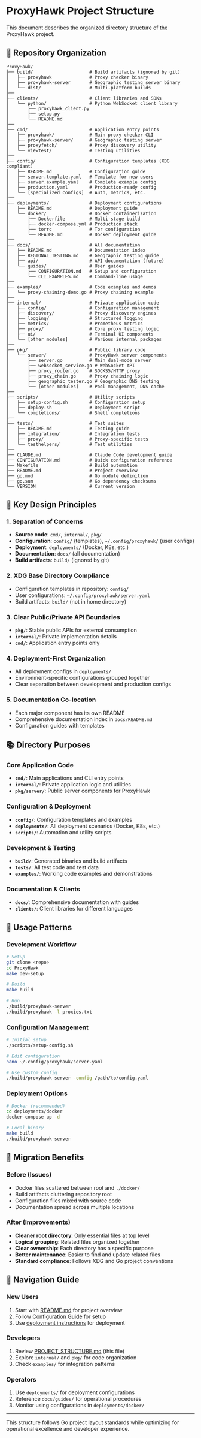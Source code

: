 # ProxyHawk Project Structure

This document describes the organized directory structure of the ProxyHawk project.

## 📁 Repository Organization

```
ProxyHawk/
├── build/                     # Build artifacts (ignored by git)
│   ├── proxyhawk              # Proxy checker binary
│   ├── proxyhawk-server       # Geographic testing server binary
│   └── dist/                  # Multi-platform builds
├── 
├── clients/                   # Client libraries and SDKs
│   └── python/                # Python WebSocket client library
│       ├── proxyhawk_client.py
│       ├── setup.py
│       └── README.md
├── 
├── cmd/                       # Application entry points
│   ├── proxyhawk/             # Main proxy checker CLI
│   ├── proxyhawk-server/      # Geographic testing server
│   ├── proxyfetch/            # Proxy discovery utility
│   └── viewtest/              # Testing utilities
├── 
├── config/                    # Configuration templates (XDG compliant)
│   ├── README.md              # Configuration guide
│   ├── server.template.yaml   # Template for new users
│   ├── server.example.yaml    # Complete example config
│   ├── production.yaml        # Production-ready config
│   └── [specialized configs]  # Auth, metrics, etc.
├── 
├── deployments/               # Deployment configurations
│   ├── README.md              # Deployment guide
│   └── docker/                # Docker containerization
│       ├── Dockerfile         # Multi-stage build
│       ├── docker-compose.yml # Production stack
│       ├── torrc              # Tor configuration
│       └── README.md          # Docker deployment guide
├── 
├── docs/                      # All documentation
│   ├── README.md              # Documentation index
│   ├── REGIONAL_TESTING.md    # Geographic testing guide
│   ├── api/                   # API documentation (future)
│   └── guides/                # User guides
│       ├── CONFIGURATION.md   # Setup and configuration
│       └── CLI_EXAMPLES.md    # Command-line usage
├── 
├── examples/                  # Code examples and demos
│   └── proxy-chaining-demo.go # Proxy chaining example
├── 
├── internal/                  # Private application code
│   ├── config/                # Configuration management
│   ├── discovery/             # Proxy discovery engines
│   ├── logging/               # Structured logging
│   ├── metrics/               # Prometheus metrics
│   ├── proxy/                 # Core proxy testing logic
│   ├── ui/                    # Terminal UI components
│   └── [other modules]        # Various internal packages
├── 
├── pkg/                       # Public library code
│   └── server/                # ProxyHawk server components
│       ├── server.go          # Main dual-mode server
│       ├── websocket_service.go # WebSocket API
│       ├── proxy_router.go    # SOCKS5/HTTP proxy
│       ├── proxy_chain.go     # Proxy chaining logic
│       ├── geographic_tester.go # Geographic DNS testing
│       └── [other modules]    # Pool management, DNS cache
├── 
├── scripts/                   # Utility scripts
│   ├── setup-config.sh        # Configuration setup
│   ├── deploy.sh              # Deployment script
│   └── completions/           # Shell completions
├── 
├── tests/                     # Test suites
│   ├── README.md              # Testing guide
│   ├── integration/           # Integration tests
│   ├── proxy/                 # Proxy-specific tests
│   └── testhelpers/           # Test utilities
├── 
├── CLAUDE.md                  # Claude Code development guide
├── CONFIGURATION.md           # Quick configuration reference
├── Makefile                   # Build automation
├── README.md                  # Project overview
├── go.mod                     # Go module definition
├── go.sum                     # Go dependency checksums
└── VERSION                    # Current version
```

## 🎯 Key Design Principles

### 1. **Separation of Concerns**
- **Source code**: `cmd/`, `internal/`, `pkg/`
- **Configuration**: `config/` (templates), `~/.config/proxyhawk/` (user configs)
- **Deployment**: `deployments/` (Docker, K8s, etc.)
- **Documentation**: `docs/` (all documentation)
- **Build artifacts**: `build/` (ignored by git)

### 2. **XDG Base Directory Compliance**
- Configuration templates in repository: `config/`
- User configurations: `~/.config/proxyhawk/server.yaml`
- Build artifacts: `build/` (not in home directory)

### 3. **Clear Public/Private API Boundaries**
- **`pkg/`**: Stable public APIs for external consumption
- **`internal/`**: Private implementation details
- **`cmd/`**: Application entry points only

### 4. **Deployment-First Organization**
- All deployment configs in `deployments/`
- Environment-specific configurations grouped together
- Clear separation between development and production configs

### 5. **Documentation Co-location**
- Each major component has its own README
- Comprehensive documentation index in `docs/README.md`
- Configuration guides with templates

## 📚 Directory Purposes

### Core Application Code
- **`cmd/`**: Main applications and CLI entry points
- **`internal/`**: Private application logic and utilities
- **`pkg/server/`**: Public server components for ProxyHawk

### Configuration & Deployment
- **`config/`**: Configuration templates and examples
- **`deployments/`**: All deployment scenarios (Docker, K8s, etc.)
- **`scripts/`**: Automation and utility scripts

### Development & Testing
- **`build/`**: Generated binaries and build artifacts
- **`tests/`**: All test code and test data
- **`examples/`**: Working code examples and demonstrations

### Documentation & Clients
- **`docs/`**: Comprehensive documentation with guides
- **`clients/`**: Client libraries for different languages

## 🚀 Usage Patterns

### Development Workflow
```bash
# Setup
git clone <repo>
cd ProxyHawk
make dev-setup

# Build
make build

# Run
./build/proxyhawk-server
./build/proxyhawk -l proxies.txt
```

### Configuration Management
```bash
# Initial setup
./scripts/setup-config.sh

# Edit configuration
nano ~/.config/proxyhawk/server.yaml

# Use custom config
./build/proxyhawk-server -config /path/to/config.yaml
```

### Deployment Options
```bash
# Docker (recommended)
cd deployments/docker
docker-compose up -d

# Local binary
make build
./build/proxyhawk-server
```

## 🔄 Migration Benefits

### Before (Issues)
- Docker files scattered between root and `./docker/`
- Build artifacts cluttering repository root
- Configuration files mixed with source code
- Documentation spread across multiple locations

### After (Improvements)
- **Cleaner root directory**: Only essential files at top level
- **Logical grouping**: Related files organized together
- **Clear ownership**: Each directory has a specific purpose
- **Better maintenance**: Easier to find and update related files
- **Standard compliance**: Follows XDG and Go project conventions

## 📖 Navigation Guide

### New Users
1. Start with [README.md](README.md) for project overview
2. Follow [Configuration Guide](docs/guides/CONFIGURATION.md) for setup
3. Use [deployment instructions](deployments/README.md) for deployment

### Developers
1. Review [PROJECT_STRUCTURE.md](PROJECT_STRUCTURE.md) (this file)
2. Explore `internal/` and `pkg/` for code organization
3. Check `examples/` for integration patterns

### Operators
1. Use `deployments/` for deployment configurations
2. Reference `docs/guides/` for operational procedures
3. Monitor using configurations in `deployments/docker/`

---

This structure follows Go project layout standards while optimizing for operational excellence and developer experience.